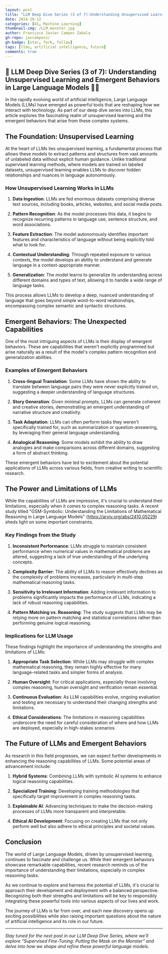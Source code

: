 ```yaml
---
layout: post
title: "LLM Deep Dive Series (3 of 7):Understanding Unsupervised Learning and Emergent Behaviors in Large Language Models"
date: 2024-10-12
categories: [AI, Machine Learning]
thumbnail-img: /LLM_monster.jpg
author: Francisco Javier Campos Zabala
gh-repo: javcamposz/
gh-badge: [star, fork, follow]
tags: [llms, artificial intelligence, future]
comments: true
---
```


## 🚨 LLM Deep Dive Series (3 of 7): Understanding Unsupervised Learning and Emergent Behaviors in Large Language Models 🧠🤖

In the rapidly evolving world of artificial intelligence, Large Language Models (LLMs) have emerged as powerful tools that are reshaping how we interact with technology. As part of our deep dive series into LLMs, this article explores the fascinating realm of unsupervised learning and the emergent behaviors that arise from these complex systems.

## The Foundation: Unsupervised Learning

At the heart of LLMs lies unsupervised learning, a fundamental process that allows these models to extract patterns and structures from vast amounts of unlabeled data without explicit human guidance. Unlike traditional supervised learning methods, where models are trained on labeled datasets, unsupervised learning enables LLMs to discover hidden relationships and nuances in language autonomously.

### How Unsupervised Learning Works in LLMs

1. **Data Ingestion**: LLMs are fed enormous datasets comprising diverse text sources, including books, articles, websites, and social media posts.

2. **Pattern Recognition**: As the model processes this data, it begins to recognize recurring patterns in language use, sentence structure, and word associations.

3. **Feature Extraction**: The model autonomously identifies important features and characteristics of language without being explicitly told what to look for.

4. **Contextual Understanding**: Through repeated exposure to various contexts, the model develops an ability to understand and generate language in a context-appropriate manner.

5. **Generalization**: The model learns to generalize its understanding across different domains and types of text, allowing it to handle a wide range of language tasks.

This process allows LLMs to develop a deep, nuanced understanding of language that goes beyond simple word-to-word relationships, encompassing complex semantic and syntactic structures.

## Emergent Behaviors: The Unexpected Capabilities

One of the most intriguing aspects of LLMs is their display of emergent behaviors. These are capabilities that weren't explicitly programmed but arise naturally as a result of the model's complex pattern recognition and generalization abilities.

### Examples of Emergent Behaviors

1. **Cross-lingual Translation**: Some LLMs have shown the ability to translate between language pairs they were never explicitly trained on, suggesting a deeper understanding of language structures.

2. **Story Generation**: Given minimal prompts, LLMs can generate coherent and creative stories, demonstrating an emergent understanding of narrative structure and creativity.

3. **Task Adaptation**: LLMs can often perform tasks they weren't specifically trained for, such as summarization or question-answering, by leveraging their general language understanding.

4. **Analogical Reasoning**: Some models exhibit the ability to draw analogies and make comparisons across different domains, suggesting a form of abstract thinking.

These emergent behaviors have led to excitement about the potential applications of LLMs across various fields, from creative writing to scientific research.

## The Power and Limitations of LLMs

While the capabilities of LLMs are impressive, it's crucial to understand their limitations, especially when it comes to complex reasoning tasks. A recent study titled "GSM-Symbolic: Understanding the Limitations of Mathematical Reasoning in Large Language Models" (https://arxiv.org/abs/2410.05229) sheds light on some important constraints.

### Key Findings from the Study

1. **Inconsistent Performance**: LLMs struggle to maintain consistent performance when numerical values in mathematical problems are altered, suggesting a lack of true understanding of the underlying concepts.

2. **Complexity Barrier**: The ability of LLMs to reason effectively declines as the complexity of problems increases, particularly in multi-step mathematical reasoning tasks.

3. **Sensitivity to Irrelevant Information**: Adding irrelevant information to problems significantly impacts the performance of LLMs, indicating a lack of robust reasoning capabilities.

4. **Pattern Matching vs. Reasoning**: The study suggests that LLMs may be relying more on pattern matching and statistical correlations rather than performing genuine logical reasoning.

### Implications for LLM Usage

These findings highlight the importance of understanding the strengths and limitations of LLMs:

1. **Appropriate Task Selection**: While LLMs may struggle with complex mathematical reasoning, they remain highly effective for many language-related tasks and simpler forms of analysis.

2. **Human Oversight**: For critical applications, especially those involving complex reasoning, human oversight and verification remain essential.

3. **Continuous Evaluation**: As LLM capabilities evolve, ongoing evaluation and testing are necessary to understand their changing strengths and limitations.

4. **Ethical Considerations**: The limitations in reasoning capabilities underscore the need for careful consideration of where and how LLMs are deployed, especially in high-stakes scenarios.

## The Future of LLMs and Emergent Behaviors

As research in this field progresses, we can expect further developments in enhancing the reasoning capabilities of LLMs. Some potential areas of advancement include:

1. **Hybrid Systems**: Combining LLMs with symbolic AI systems to enhance logical reasoning capabilities.

2. **Specialized Training**: Developing training methodologies that specifically target improvement in complex reasoning tasks.

3. **Explainable AI**: Advancing techniques to make the decision-making processes of LLMs more transparent and interpretable.

4. **Ethical AI Development**: Focusing on creating LLMs that not only perform well but also adhere to ethical principles and societal values.

## Conclusion

The world of Large Language Models, driven by unsupervised learning, continues to fascinate and challenge us. While their emergent behaviors showcase remarkable capabilities, recent research reminds us of the importance of understanding their limitations, especially in complex reasoning tasks.

As we continue to explore and harness the potential of LLMs, it's crucial to approach their development and deployment with a balanced perspective. Recognizing both their strengths and limitations will be key to responsibly integrating these powerful tools into various aspects of our lives and work.

The journey of LLMs is far from over, and each new discovery opens up exciting possibilities while also raising important questions about the nature of artificial intelligence and its role in our future.

---

*Stay tuned for the next post in our LLM Deep Dive Series, where we'll explore "Supervised Fine-Tuning: Putting the Mask on the Monster" and delve into how we shape and refine these powerful language models.*
